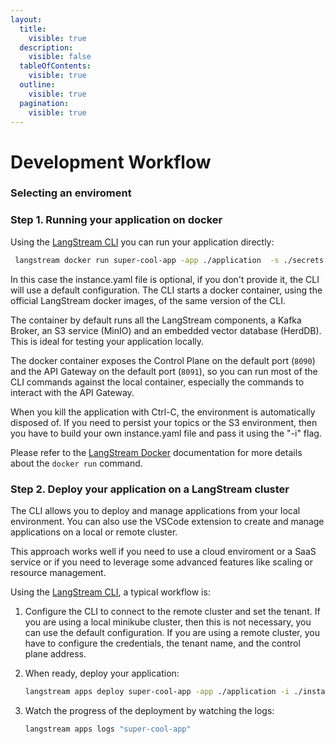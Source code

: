```yaml
---
layout:
  title:
    visible: true
  description:
    visible: false
  tableOfContents:
    visible: true
  outline:
    visible: true
  pagination:
    visible: true
---
```


# Development Workflow

### Selecting an enviroment



### Step 1. Running your application on docker

Using the [LangStream CLI](../installation/langstream-cli.md) you can run your application directly:

```bash
 langstream docker run super-cool-app -app ./application  -s ./secrets.yaml
```

In this case the instance.yaml file is optional, if you don't provide it, the CLI will use a default configuration.
The CLI starts a docker container, using the official LangStream docker images, of the same version of the CLI.

The container by default runs all the LangStream components, a Kafka Broker, an S3 service (MinIO) and an embedded vector database (HerdDB).
This is ideal for testing your application locally.

The docker container exposes the Control Plane on the default port (`8090`) and the API Gateway on the default port (`8091`),
so you can run most of the CLI commands against the local container, especially the commands to interact with the API Gateway.

When you kill the application with Ctrl-C, the environment is automatically disposed of.
If you need to persist your topics or the S3 environment, then you have to build your own instance.yaml file and pass it using the "-i" flag.

Please refer to the [LangStream Docker](../installation/docker.md) documentation for more details about the `docker run` command.


### Step 2. Deploy your application on a LangStream cluster

The CLI allows you to deploy and manage applications from your local environment.
You can also use the VSCode extension to create and manage applications on a local or remote cluster.

This approach works well if you need to use a cloud enviroment or a SaaS service or if you need to leverage some advanced features like scaling or resource management.

Using the [LangStream CLI](../installation/langstream-cli.md), a typical workflow is:

1.  Configure the CLI to connect to the remote cluster and set the tenant.
    If you are using a local minikube cluster, then this is not necessary, you can use the default configuration.
    If you are using a remote cluster, you have to configure the credentials, the tenant name, and the control plane address.
   
2.  When ready, deploy your application:

    ```bash
    langstream apps deploy super-cool-app -app ./application -i ./instance.yaml  -s ./secrets.yaml
    ```
3.  Watch the progress of the deployment by watching the logs:

    ```bash
    langstream apps logs "super-cool-app"
    ```
